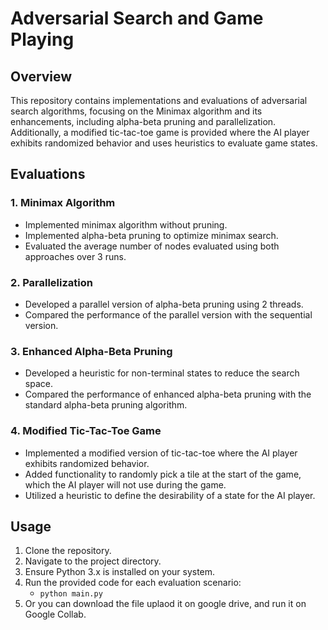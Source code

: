 # Adversarial Search and Game Playing

## Overview
This repository contains implementations and evaluations of adversarial search algorithms, focusing on the Minimax algorithm and its enhancements, including alpha-beta pruning and parallelization. Additionally, a modified tic-tac-toe game is provided where the AI player exhibits randomized behavior and uses heuristics to evaluate game states.

## Evaluations
### 1. Minimax Algorithm
- Implemented minimax algorithm without pruning.
- Implemented alpha-beta pruning to optimize minimax search.
- Evaluated the average number of nodes evaluated using both approaches over 3 runs.

### 2. Parallelization
- Developed a parallel version of alpha-beta pruning using 2 threads.
- Compared the performance of the parallel version with the sequential version.

### 3. Enhanced Alpha-Beta Pruning
- Developed a heuristic for non-terminal states to reduce the search space.
- Compared the performance of enhanced alpha-beta pruning with the standard alpha-beta pruning algorithm.

### 4. Modified Tic-Tac-Toe Game
- Implemented a modified version of tic-tac-toe where the AI player exhibits randomized behavior.
- Added functionality to randomly pick a tile at the start of the game, which the AI player will not use during the game.
- Utilized a heuristic to define the desirability of a state for the AI player.

## Usage
1. Clone the repository.
2. Navigate to the project directory.
3. Ensure Python 3.x is installed on your system.
4. Run the provided code for each evaluation scenario:
   -  `python main.py`
5. Or you can download the file uplaod it on google drive, and run it on Google Collab.
